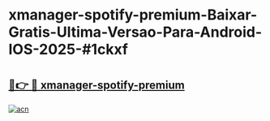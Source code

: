 # xmanager-spotify-premium-Baixar-Gratis-Ultima-Versao-Para-Android-IOS-2025-#1ckxf

# <h2><a href="https://ainizakaria.my?title=xmanager-spotify-premium&ref=24M">🔗👉 🔴 xmanager-spotify-premium</a></h2>

[![acn](https://github.com/user-attachments/assets/0f9c940e-d8b0-45ae-aac7-cd30a18b3e1c)](https://ainizakaria.my?title=xmanager-spotify-premium&ref=24M)

